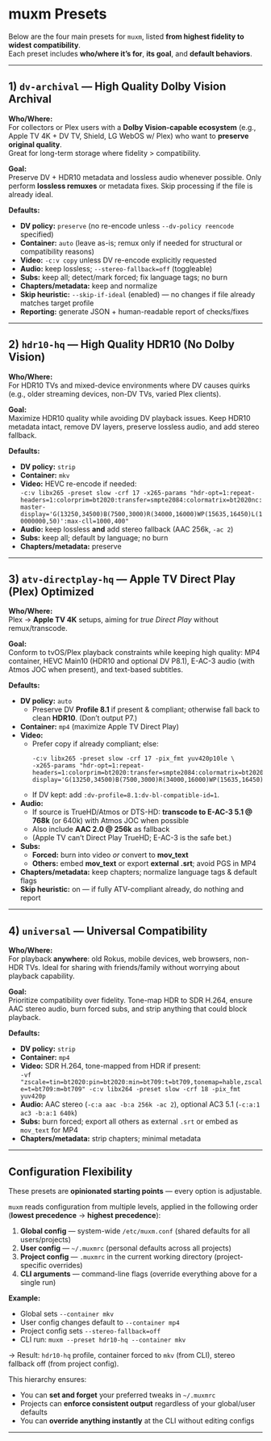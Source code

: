 # muxm Presets

Below are the four main presets for `muxm`, listed **from highest fidelity to widest compatibility**.  
Each preset includes **who/where it’s for**, **its goal**, and **default behaviors**.

---

## 1) `dv-archival` — High Quality Dolby Vision Archival
**Who/Where:**  
For collectors or Plex users with a **Dolby Vision-capable ecosystem** (e.g., Apple TV 4K + DV TV, Shield, LG WebOS w/ Plex) who want to **preserve original quality**.  
Great for long-term storage where fidelity > compatibility.

**Goal:**  
Preserve DV + HDR10 metadata and lossless audio whenever possible. Only perform **lossless remuxes** or metadata fixes. Skip processing if the file is already ideal.

**Defaults:**
- **DV policy:** `preserve` (no re-encode unless `--dv-policy reencode` specified)
- **Container:** `auto` (leave as-is; remux only if needed for structural or compatibility reasons)
- **Video:** `-c:v copy` unless DV re-encode explicitly requested
- **Audio:** keep lossless; `--stereo-fallback=off` (toggleable)
- **Subs:** keep all; detect/mark forced; fix language tags; no burn
- **Chapters/metadata:** keep and normalize
- **Skip heuristic:** `--skip-if-ideal` (enabled) — no changes if file already matches target profile
- **Reporting:** generate JSON + human-readable report of checks/fixes

---

## 2) `hdr10-hq` — High Quality HDR10 (No Dolby Vision)
**Who/Where:**  
For HDR10 TVs and mixed-device environments where DV causes quirks (e.g., older streaming devices, non-DV TVs, varied Plex clients).

**Goal:**  
Maximize HDR10 quality while avoiding DV playback issues. Keep HDR10 metadata intact, remove DV layers, preserve lossless audio, and add stereo fallback.

**Defaults:**
- **DV policy:** `strip`
- **Container:** `mkv`
- **Video:** HEVC re-encode if needed:  
  `-c:v libx265 -preset slow -crf 17 -x265-params "hdr-opt=1:repeat-headers=1:colorprim=bt2020:transfer=smpte2084:colormatrix=bt2020nc:master-display='G(13250,34500)B(7500,3000)R(34000,16000)WP(15635,16450)L(10000000,50)':max-cll=1000,400"`
- **Audio:** keep lossless **and** add stereo fallback (AAC 256k, `-ac 2`)
- **Subs:** keep all; default by language; no burn
- **Chapters/metadata:** preserve

---

## 3) `atv-directplay-hq` — Apple TV Direct Play (Plex) Optimized
**Who/Where:**  
Plex → **Apple TV 4K** setups, aiming for *true Direct Play* without remux/transcode.

**Goal:**  
Conform to tvOS/Plex playback constraints while keeping high quality: MP4 container, HEVC Main10 (HDR10 and optional DV P8.1), E-AC-3 audio (with Atmos JOC when present), and text-based subtitles.

**Defaults:**
- **DV policy:** `auto`  
  - Preserve DV **Profile 8.1** if present & compliant; otherwise fall back to clean **HDR10**. (Don’t output P7.)
- **Container:** `mp4` (maximize Apple TV Direct Play)
- **Video:**  
  - Prefer copy if already compliant; else:
    ```
    -c:v libx265 -preset slow -crf 17 -pix_fmt yuv420p10le \
    -x265-params "hdr-opt=1:repeat-headers=1:colorprim=bt2020:transfer=smpte2084:colormatrix=bt2020nc:master-display='G(13250,34500)B(7500,3000)R(34000,16000)WP(15635,16450)L(10000000,50)'"
    ```
  - If DV kept: add `:dv-profile=8.1:dv-bl-compatible-id=1`.
- **Audio:**  
  - If source is TrueHD/Atmos or DTS-HD: **transcode to E-AC-3 5.1 @ 768k** (or 640k) with Atmos JOC when possible  
  - Also include **AAC 2.0 @ 256k** as fallback  
  - (Apple TV can’t Direct Play TrueHD; E-AC-3 is the safe bet.)
- **Subs:**  
  - **Forced:** burn into video *or* convert to **mov_text**  
  - **Others:** embed **mov_text** or export **external .srt**; avoid PGS in MP4
- **Chapters/metadata:** keep chapters; normalize language tags & default flags
- **Skip heuristic:** on — if fully ATV-compliant already, do nothing and report

---

## 4) `universal` — Universal Compatibility
**Who/Where:**  
For playback **anywhere**: old Rokus, mobile devices, web browsers, non-HDR TVs. Ideal for sharing with friends/family without worrying about playback capability.

**Goal:**  
Prioritize compatibility over fidelity. Tone-map HDR to SDR H.264, ensure AAC stereo audio, burn forced subs, and strip anything that could block playback.

**Defaults:**
- **DV policy:** `strip`
- **Container:** `mp4`
- **Video:** SDR H.264, tone-mapped from HDR if present:  
  `-vf "zscale=tin=bt2020:pin=bt2020:min=bt709:t=bt709,tonemap=hable,zscale=t=bt709:m=bt709" -c:v libx264 -preset slow -crf 18 -pix_fmt yuv420p`
- **Audio:** AAC stereo (`-c:a aac -b:a 256k -ac 2`), optional AC3 5.1 (`-c:a:1 ac3 -b:a:1 640k`)
- **Subs:** burn forced; export all others as external `.srt` or embed as `mov_text` for MP4
- **Chapters/metadata:** strip chapters; minimal metadata

---

## Configuration Flexibility

These presets are **opinionated starting points** — every option is adjustable.

`muxm` reads configuration from multiple levels, applied in the following order  
(**lowest precedence** → **highest precedence**):

1. **Global config** — system-wide `/etc/muxm.conf` (shared defaults for all users/projects)
2. **User config** — `~/.muxmrc` (personal defaults across all projects)
3. **Project config** — `.muxmrc` in the current working directory (project-specific overrides)
4. **CLI arguments** — command-line flags (override everything above for a single run)

**Example:**
- Global sets `--container mkv`
- User config changes default to `--container mp4`
- Project config sets `--stereo-fallback=off`
- CLI run: `muxm --preset hdr10-hq --container mkv`

→ Result: `hdr10-hq` profile, container forced to `mkv` (from CLI), stereo fallback off (from project config).

This hierarchy ensures:
- You can **set and forget** your preferred tweaks in `~/.muxmrc`
- Projects can **enforce consistent output** regardless of your global/user defaults
- You can **override anything instantly** at the CLI without editing configs

---